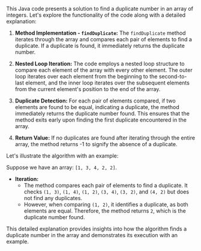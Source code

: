 This Java code presents a solution to find a duplicate number in an array of integers. Let's explore the functionality of the code along with a detailed explanation:

1. **Method Implementation - `findDuplicate`:** The `findDuplicate` method iterates through the array and compares each pair of elements to find a duplicate. If a duplicate is found, it immediately returns the duplicate number.

2. **Nested Loop Iteration:** The code employs a nested loop structure to compare each element of the array with every other element. The outer loop iterates over each element from the beginning to the second-to-last element, and the inner loop iterates over the subsequent elements from the current element's position to the end of the array.

3. **Duplicate Detection:** For each pair of elements compared, if two elements are found to be equal, indicating a duplicate, the method immediately returns the duplicate number found. This ensures that the method exits early upon finding the first duplicate encountered in the array.

4. **Return Value:** If no duplicates are found after iterating through the entire array, the method returns -1 to signify the absence of a duplicate.

Let's illustrate the algorithm with an example:

Suppose we have an array: `[1, 3, 4, 2, 2]`.

- **Iteration:**
    - The method compares each pair of elements to find a duplicate. It checks `(1, 3)`, `(1, 4)`, `(1, 2)`, `(3, 4)`, `(3, 2)`, and `(4, 2)` but does not find any duplicates.
    - However, when comparing `(1, 2)`, it identifies a duplicate, as both elements are equal. Therefore, the method returns `2`, which is the duplicate number found.

This detailed explanation provides insights into how the algorithm finds a duplicate number in the array and demonstrates its execution with an example.

